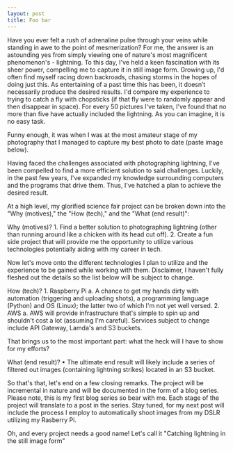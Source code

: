 ```yaml
---
layout: post
title: Foo bar
---
```


Have you ever felt a rush of adrenaline pulse through your veins while standing in awe to the point of mesmerization? For me, the answer is an astounding yes from simply viewing one of nature's most magnificent phenomenon's - lightning. To this day, I've held a keen fascination with its sheer power, compelling me to capture it in still image form. Growing up, I'd often find myself racing down backroads, chasing storms in the hopes of doing just this. As entertaining of a past time this has been, it doesn’t necessarily produce the desired results.  I'd compare my experience to trying to catch a fly with chopsticks (if that fly were to randomly appear and then disappear in space). For every 50 pictures I've taken, I've found that no more than five have actually included the lightning. As you can imagine, it is no easy task.

Funny enough, it was when I was at the most amateur stage of my photography that I managed to capture my best photo to date (paste image below). 

Having faced the challenges associated with photographing lightning, I've been compelled to find a more efficient solution to said challenges. Luckily, in the past few years, I've expanded my knowledge surrounding computers and the programs that drive them. Thus, I've hatched a plan to achieve the desired result. 

At a high level, my glorified science fair project can be broken down into the "Why (motives)," the "How (tech)," and the "What (end result)":

Why (motives)?
    1. Find a better solution to photographing lightning (other than running around like a chicken with its head cut off).
    2. Create a fun side project that will provide me the opportunity to utilize various technologies potentially aiding with my career in tech. 

Now let's move onto the different technologies I plan to utilize and the experience to be gained while working with them. Disclaimer, I haven't fully fleshed out the details so the list below will be subject to change. 

How (tech)?
    1. Raspberry Pi 
        a. A chance to get my hands dirty with automation (triggering and uploading shots), a programming language (Python) and OS (Linux); the latter two of which I'm not yet well versed. 
    2. AWS
        a. AWS will provide infrastructure that's simple to spin up and shouldn't cost a lot (assuming I'm careful). Services subject to change include API Gateway, Lamda's and S3 buckets. 
        
That brings us to the most important part: what the heck will I have to show for my efforts?

What (end result)?
    •  The ultimate end result will likely include a series of filtered out images (containing lightning strikes) located in an S3 bucket. 

So that's that, let's end on a few closing remarks. The project will be incremental in nature and will be documented in the form of a blog series. Please note, this is my first blog series so bear with me. Each stage of the project will translate to a post in the series. Stay tuned, for my next post will include the process I employ to automatically shoot images from my DSLR utilizing my Rasberry Pi. 

Oh, and every project needs a good name! Let's call it "Catching lightning in the still image form"

